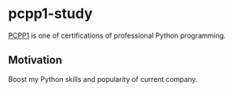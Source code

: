 # pcpp1-study

[PCPP1](https://pythoninstitute.org/pcpp1) is one of certifications of professional Python programming.

## Motivation

Boost my Python skills and popularity of current company.
